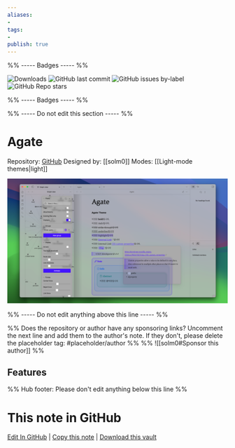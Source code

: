 ```yaml
---
aliases:
- 
tags: 
- 
publish: true
---
```


%% ----- Badges ----- %%

![Downloads](https://img.shields.io/badge/downloads-2739-573E7A?style=for-the-badge&logo=)
![GitHub last commit](https://img.shields.io/github/last-commit/solm0/Agate?color=573E7A&label=last%20update&logo=github&style=for-the-badge)
![GitHub issues by-label](https://img.shields.io/github/issues/solm0/Agate/help%20wanted?color=573E7A&logo=github&style=for-the-badge) 
![GitHub Repo stars](https://img.shields.io/github/stars/solm0/Agate?color=573E7A&logo=github&style=for-the-badge)

%% ----- Badges ----- %%

%% ----- Do not edit this section ----- %%

# Agate

Repository: [GitHub](https://github.com/solm0/Agate)
Designed by: [[solm0]]
Modes: [[Light-mode themes|light]]



![screenshot](https://github.com/solm0/Agate/raw/HEAD/agate_screenshot.png)

%% ----- Do not edit anything above this line ----- %% 

%% Does the repository or author have any sponsoring links? Uncomment the next line and add them to the author's note. If they don't, please delete the placeholder tag: #placeholder/author %%
%% ![[solm0#Sponsor this author]] %%


## Features



%% Hub footer: Please don't edit anything below this line %%

# This note in GitHub

<span class="git-footer">[Edit In GitHub](https://github.dev/obsidian-community/obsidian-hub/blob/main/02%20-%20Community%20Expansions/02.05%20All%20Community%20Expansions/Themes/Agate.md "git-hub-edit-note") | [Copy this note](https://raw.githubusercontent.com/obsidian-community/obsidian-hub/main/02%20-%20Community%20Expansions/02.05%20All%20Community%20Expansions/Themes/Agate.md "git-hub-copy-note") | [Download this vault](https://github.com/obsidian-community/obsidian-hub/archive/refs/heads/main.zip "git-hub-download-vault") </span>
